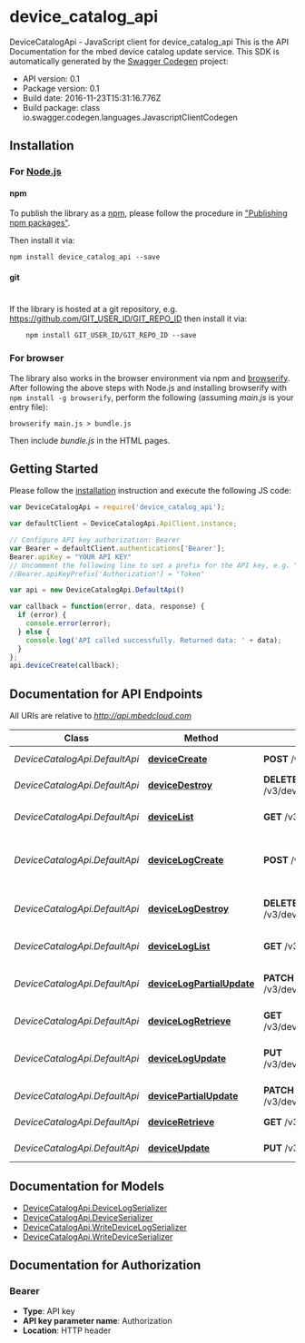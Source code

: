 # device_catalog_api

DeviceCatalogApi - JavaScript client for device_catalog_api
This is the API Documentation for the mbed device catalog update service.
This SDK is automatically generated by the [Swagger Codegen](https://github.com/swagger-api/swagger-codegen) project:

- API version: 0.1
- Package version: 0.1
- Build date: 2016-11-23T15:31:16.776Z
- Build package: class io.swagger.codegen.languages.JavascriptClientCodegen

## Installation

### For [Node.js](https://nodejs.org/)

#### npm

To publish the library as a [npm](https://www.npmjs.com/),
please follow the procedure in ["Publishing npm packages"](https://docs.npmjs.com/getting-started/publishing-npm-packages).

Then install it via:

```shell
npm install device_catalog_api --save
```

#### git
#
If the library is hosted at a git repository, e.g.
https://github.com/GIT_USER_ID/GIT_REPO_ID
then install it via:

```shell
    npm install GIT_USER_ID/GIT_REPO_ID --save
```

### For browser

The library also works in the browser environment via npm and [browserify](http://browserify.org/). After following
the above steps with Node.js and installing browserify with `npm install -g browserify`,
perform the following (assuming *main.js* is your entry file):

```shell
browserify main.js > bundle.js
```

Then include *bundle.js* in the HTML pages.

## Getting Started

Please follow the [installation](#installation) instruction and execute the following JS code:

```javascript
var DeviceCatalogApi = require('device_catalog_api');

var defaultClient = DeviceCatalogApi.ApiClient.instance;

// Configure API key authorization: Bearer
var Bearer = defaultClient.authentications['Bearer'];
Bearer.apiKey = "YOUR API KEY"
// Uncomment the following line to set a prefix for the API key, e.g. "Token" (defaults to null)
//Bearer.apiKeyPrefix['Authorization'] = "Token"

var api = new DeviceCatalogApi.DefaultApi()

var callback = function(error, data, response) {
  if (error) {
    console.error(error);
  } else {
    console.log('API called successfully. Returned data: ' + data);
  }
};
api.deviceCreate(callback);

```

## Documentation for API Endpoints

All URIs are relative to *http://api.mbedcloud.com*

Class | Method | HTTP request | Description
------------ | ------------- | ------------- | -------------
*DeviceCatalogApi.DefaultApi* | [**deviceCreate**](docs/DefaultApi.md#deviceCreate) | **POST** /v3/devices/ | Create device
*DeviceCatalogApi.DefaultApi* | [**deviceDestroy**](docs/DefaultApi.md#deviceDestroy) | **DELETE** /v3/devices/{device_id}/ | Delete device
*DeviceCatalogApi.DefaultApi* | [**deviceList**](docs/DefaultApi.md#deviceList) | **GET** /v3/devices/ | List all update devices
*DeviceCatalogApi.DefaultApi* | [**deviceLogCreate**](docs/DefaultApi.md#deviceLogCreate) | **POST** /v3/devicelog/ | The APIs for creating and manipulating devices
*DeviceCatalogApi.DefaultApi* | [**deviceLogDestroy**](docs/DefaultApi.md#deviceLogDestroy) | **DELETE** /v3/devicelog/{device_log_id}/ | The APIs for creating and manipulating devices
*DeviceCatalogApi.DefaultApi* | [**deviceLogList**](docs/DefaultApi.md#deviceLogList) | **GET** /v3/devicelog/ | List all device logs
*DeviceCatalogApi.DefaultApi* | [**deviceLogPartialUpdate**](docs/DefaultApi.md#deviceLogPartialUpdate) | **PATCH** /v3/devicelog/{device_log_id}/ | The APIs for creating and manipulating devices
*DeviceCatalogApi.DefaultApi* | [**deviceLogRetrieve**](docs/DefaultApi.md#deviceLogRetrieve) | **GET** /v3/devicelog/{device_log_id}/ | Retrieve device log
*DeviceCatalogApi.DefaultApi* | [**deviceLogUpdate**](docs/DefaultApi.md#deviceLogUpdate) | **PUT** /v3/devicelog/{device_log_id}/ | The APIs for creating and manipulating devices
*DeviceCatalogApi.DefaultApi* | [**devicePartialUpdate**](docs/DefaultApi.md#devicePartialUpdate) | **PATCH** /v3/devices/{device_id}/ | Update device fields
*DeviceCatalogApi.DefaultApi* | [**deviceRetrieve**](docs/DefaultApi.md#deviceRetrieve) | **GET** /v3/devices/{device_id}/ | Retrieve device
*DeviceCatalogApi.DefaultApi* | [**deviceUpdate**](docs/DefaultApi.md#deviceUpdate) | **PUT** /v3/devices/{device_id}/ | Update device


## Documentation for Models

 - [DeviceCatalogApi.DeviceLogSerializer](docs/DeviceLogSerializer.md)
 - [DeviceCatalogApi.DeviceSerializer](docs/DeviceSerializer.md)
 - [DeviceCatalogApi.WriteDeviceLogSerializer](docs/WriteDeviceLogSerializer.md)
 - [DeviceCatalogApi.WriteDeviceSerializer](docs/WriteDeviceSerializer.md)


## Documentation for Authorization


### Bearer

- **Type**: API key
- **API key parameter name**: Authorization
- **Location**: HTTP header

